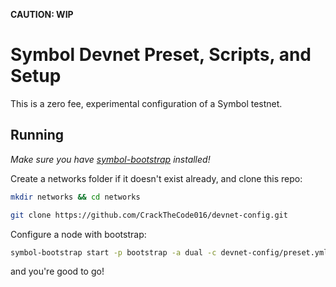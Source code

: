 **CAUTION: WIP**

# Symbol Devnet Preset, Scripts, and Setup

This is a zero fee, experimental configuration of a Symbol testnet.

## Running

*Make sure you have [symbol-bootstrap](https://github.com/fboucquez/symbol-bootstrap) installed!*

Create a networks folder if it doesn't exist already, and clone this repo:

```sh
mkdir networks && cd networks

git clone https://github.com/CrackTheCode016/devnet-config.git
```

Configure a node with bootstrap:

```sh
symbol-bootstrap start -p bootstrap -a dual -c devnet-config/preset.yml
```
and you're good to go!

